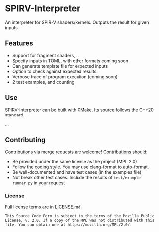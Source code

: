 # SPIRV-Interpreter

An interpreter for SPIR-V shaders/kernels. Outputs the result for given inputs.

## Features
- Support for fragment shaders, ...
- Specify inputs in TOML, with other formats coming soon
- Can generate template file for expected inputs
- Option to check against expected results
- Verbose trace of program execution (coming soon)
- 2 test examples, and counting

## Use
SPIRV-Interpreter can be built with CMake. Its source follows the C++20 standard.

...

## Contributing
Contributions via merge requests are welcome! Contributions should:
- Be provided under the same license as the project (MPL 2.0)
- Follow the coding style. You may use clang-format to auto-format.
- Be well-documented and have test cases (in the examples file)
- Not break other test cases. Include the results of `test/example-runner.py` in your request

### License
Full license terms are in [LICENSE.md](LICENSE.md).

```
This Source Code Form is subject to the terms of the Mozilla Public
License, v. 2.0. If a copy of the MPL was not distributed with this
file, You can obtain one at https://mozilla.org/MPL/2.0/.
```
